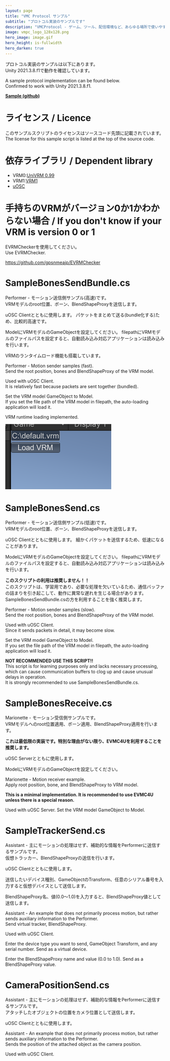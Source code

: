 ```yaml
---
layout: page
title: "VMC Protocol サンプル"
subtitle: "プロトコル実装のサンプルです"
description: "VMCProtocol - ゲーム、ツール、配信環境など、あらゆる場所で使いやすいモーションキャプチャプロトコル仕様"
image: vmpc_logo_128x128.png
hero_image: image.gif
hero_height: is-fullwidth
hero_darken: true
---
```


プロトコル実装のサンプルは以下にあります。  
Unity 2021.3.8.f1で動作を確認しています。

A sample protocol implementation can be found below.  
Confirmed to work with Unity 2021.3.8.f1.

**[Sample (github)](https://github.com/sh-akira/VirtualMotionCaptureProtocol/tree/master/sample)**

# ライセンス / Licence
このサンプルスクリプトのライセンスはソースコード先頭に記載されています。  
The license for this sample script is listed at the top of the source code.

# 依存ライブラリ / Dependent library
- VRM0:[UniVRM 0.99](https://github.com/vrm-c/UniVRM)
- VRM1:[VRM1](https://github.com/vrm-c/UniVRM)
- [uOSC](https://github.com/hecomi/uOSC)

# 手持ちのVRMがバージョン0か1かわからない場合 / If you don't know if your VRM is version 0 or 1
EVRMCheckerを使用してください。  
Use EVRMChecker.  

https://github.com/gpsnmeajp/EVRMChecker

# SampleBonesSendBundle.cs
Performer - モーション送信側サンプル(高速)です。  
VRMモデルのroot位置、ボーン、BlendShapeProxyを送信します。

uOSC Clientとともに使用します。
パケットをまとめて送る(bundle化する)ため、比較的高速です。

ModelにVRMモデルのGameObjectを設定してください。
filepathにVRMモデルのファイルパスを設定すると、自動読み込み対応アプリケーションは読み込みを行います。

VRMのランタイムロード機能も搭載しています。

Performer - Motion sender samples (fast).  
Send the root position, bones and BlendShapeProxy of the VRM model.

Used with uOSC Client.  
It is relatively fast because packets are sent together (bundled).

Set the VRM model GameObject to Model.  
If you set the file path of the VRM model in filepath, the auto-loading application will load it.

VRM runtime loading implemented.

![runtimeload](runtimeload.png)

# SampleBonesSend.cs
Performer - モーション送信側サンプル(低速)です。  
VRMモデルのroot位置、ボーン、BlendShapeProxyを送信します。

uOSC Clientとともに使用します。
細かくパケットを送信するため、低速になることがあります。

ModelにVRMモデルのGameObjectを設定してください。
filepathにVRMモデルのファイルパスを設定すると、自動読み込み対応アプリケーションは読み込みを行います。

**このスクリプトの利用は推奨しません！！**  
このスクリプトは、学習用であり、必要な処理を欠いているため、通信バッファの詰まりを引き起こして、動作に異常な遅れを生じる場合があります。  
SampleBonesSendBundle.csの方を利用することを強く推奨します。  

Performer - Motion sender samples (slow).  
Send the root position, bones and BlendShapeProxy of the VRM model.

Used with uOSC Client.  
Since it sends packets in detail, it may become slow.

Set the VRM model GameObject to Model.  
If you set the file path of the VRM model in filepath, the auto-loading application will load it.

**NOT RECOMMENDED USE THIS SCRIPT!!**  
This script is for learning purposes only and lacks necessary processing, which can cause communication buffers to clog up and cause unusual delays in operation.  
It is strongly recommended to use SampleBonesSendBundle.cs.  

# SampleBonesReceive.cs
Marionette - モーション受信側サンプルです。  
VRMモデルへのroot位置適用、ボーン適用、BlendShapeProxy適用を行います。

**これは最低限の実装です。特別な理由がない限り、EVMC4Uを利用することを推奨します。**

uOSC Serverとともに使用します。

ModelにVRMモデルのGameObjectを設定してください。

Marionette - Motion receiver example.  
Apply root position, bone, and BlendShapeProxy to VRM model.

**This is a minimal implementation. It is recommended to use EVMC4U unless there is a special reason.**

Used with uOSC Server.
Set the VRM model GameObject to Model.

# SampleTrackerSend.cs
Assistant - 主にモーションの処理はせず、補助的な情報をPerformerに送信するサンプルです。  
仮想トラッカー、BlendShapeProxyの送信を行います。

uOSC Clientとともに使用します。

送信したいデバイス種別、GameObjectのTransform、任意のシリアル番号を入力すると仮想デバイスとして送信します。

BlendShapeProxy名、値(0.0～1.0)を入力すると、BlendShapeProxy値として送信します。

Assistant - An example that does not primarily process motion, but rather sends auxiliary information to the Performer.  
Send virtual tracker, BlendShapeProxy.

Used with uOSC Client.

Enter the device type you want to send, GameObject Transform, and any serial number. Send as a virtual device.

Enter the BlendShapeProxy name and value (0.0 to 1.0). Send as a BlendShapeProxy value.

# CameraPositionSend.cs
Assistant - 主にモーションの処理はせず、補助的な情報をPerformerに送信するサンプルです。  
アタッチしたオブジェクトの位置をカメラ位置として送信します。

uOSC Clientとともに使用します。

Assistant - An example that does not primarily process motion, but rather sends auxiliary information to the Performer.  
Sends the position of the attached object as the camera position.

Used with uOSC Client.
